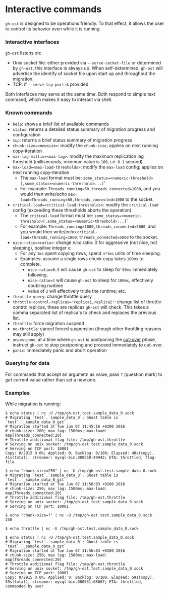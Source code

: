 # Interactive commands

`gh-ost` is designed to be operations friendly. To that effect, it allows the user to control its behavior even while it is running.

### Interactive interfaces

`gh-ost` listens on:

- Unix socket file: either provided via `--serve-socket-file` or determined by `gh-ost`, this interface is always up.
  When self-determined, `gh-ost` will advertise the identify of socket file upon start up and throughout the migration.
- TCP: if `--serve-tcp-port` is provided

Both interfaces may serve at the same time. Both respond to simple text command, which makes it easy to interact via shell.

### Known commands

- `help`: shows a brief list of available commands
- `status`: returns a detailed status summary of migration progress and configuration
- `sup`: returns a brief status summary of migration progress
- `chunk-size=<newsize>`: modify the `chunk-size`; applies on next running copy-iteration
- `max-lag-millis=<max-lag>`: modify the maximum replication lag threshold (milliseconds, minimum value is `100`, i.e. `0.1` second)
- `max-load=<max-load-thresholds>`: modify the `max-load` config; applies on next running copy-iteration
  - The `max-load` format must be: `some_status=<numeric-threshold>[,some_status=<numeric-threshold>...]`'
  - For example: `Threads_running=50,threads_connected=1000`, and you would then write/echo `max-load=Threads_running=50,threads_connected=1000` to the socket.
- `critical-load=<critical-load-thresholds>`: modify the `critical-load` config (exceeding these thresholds aborts the operation)
  - The `critical-load` format must be: `some_status=<numeric-threshold>[,some_status=<numeric-threshold>...]`'
  - For example: `Threads_running=1000,threads_connected=5000`, and you would then write/echo `critical-load=Threads_running=1000,threads_connected=5000` to the socket.
- `nice-ratio=<ratio>`: change _nice_ ratio: 0 for aggressive (not nice, not sleeping), positive integer `n`:
  - For any `1ms` spent copying rows, spend `n*1ms` units of time sleeping.
  - Examples: assume a single rows chunk copy takes `100ms` to complete.
    - `nice-ratio=0.5` will cause `gh-ost` to sleep for `50ms` immediately following.
    - `nice-ratio=1` will cause `gh-ost` to sleep for `100ms`, effectively doubling runtime
    - value of `2` will effectively triple the runtime; etc.
- `throttle-query`: change throttle query
- `throttle-control-replicas='replica1,replica2'`: change list of throttle-control replicas, these are replicas `gh-ost` will check. This takes a comma separated list of replica's to check and replaces the previous list.
- `throttle`: force migration suspend
- `no-throttle`: cancel forced suspension (though other throttling reasons may still apply)
- `unpostpone`: at a time where `gh-ost` is postponing the [cut-over](cut-over.md) phase, instruct `gh-ost` to stop postponing and proceed immediately to cut-over.
- `panic`: immediately panic and abort operation

### Querying for data

For commands that accept an argumetn as value, pass `?` (question mark) to _get_ current value rather than _set_ a new one.

### Examples

While migration is running:

```shell
$ echo status | nc -U /tmp/gh-ost.test.sample_data_0.sock
# Migrating `test`.`sample_data_0`; Ghost table is `test`.`_sample_data_0_gst`
# Migration started at Tue Jun 07 11:45:16 +0200 2016
# chunk-size: 200; max lag: 1500ms; max-load: map[Threads_connected:20]
# Throttle additional flag file: /tmp/gh-ost.throttle
# Serving on unix socket: /tmp/gh-ost.test.sample_data_0.sock
# Serving on TCP port: 10001
Copy: 0/2915 0.0%; Applied: 0; Backlog: 0/100; Elapsed: 40s(copy), 41s(total); streamer: mysql-bin.000550:49942; ETA: throttled, flag-file
```

```shell
$ echo "chunk-size=250" | nc -U /tmp/gh-ost.test.sample_data_0.sock
# Migrating `test`.`sample_data_0`; Ghost table is `test`.`_sample_data_0_gst`
# Migration started at Tue Jun 07 11:56:03 +0200 2016
# chunk-size: 250; max lag: 1500ms; max-load: map[Threads_connected:20]
# Throttle additional flag file: /tmp/gh-ost.throttle
# Serving on unix socket: /tmp/gh-ost.test.sample_data_0.sock
# Serving on TCP port: 10001
```

```shell
$ echo "chunk-size=?" | nc -U /tmp/gh-ost.test.sample_data_0.sock
250
```

```shell
$ echo throttle | nc -U /tmp/gh-ost.test.sample_data_0.sock

$ echo status | nc -U /tmp/gh-ost.test.sample_data_0.sock
# Migrating `test`.`sample_data_0`; Ghost table is `test`.`_sample_data_0_gst`
# Migration started at Tue Jun 07 11:56:03 +0200 2016
# chunk-size: 250; max lag: 1500ms; max-load: map[Threads_connected:20]
# Throttle additional flag file: /tmp/gh-ost.throttle
# Serving on unix socket: /tmp/gh-ost.test.sample_data_0.sock
# Serving on TCP port: 10001
Copy: 0/2915 0.0%; Applied: 0; Backlog: 0/100; Elapsed: 59s(copy), 59s(total); streamer: mysql-bin.000551:68067; ETA: throttled, commanded by user
```

